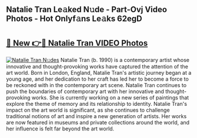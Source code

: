 ## Natalie Tran Le𝚊ked N𝚞de - Part-Ovj Video Photos - Hot Onlyf𝚊ns Le𝚊ks 62egD

# <h2><a href="http://ac17558.deff.icu/?id=Natalie+Tran">🔗 New 👉🔴 Natalie Tran VIDEO Photos</a></h2>

[![Natalie Tran N𝚞des](https://i.imgur.com/rIISA9y.gif)](http://ac17558.deff.icu/?id=Natalie+Tran)
Natalie Tran (b. 1990) is a contemporary artist whose innovative and thought-provoking works have captured the attention of the art world. Born in London, England, Natalie Tran's artistic journey began at a young age, and her dedication to her craft has led her to become a force to be reckoned with in the contemporary art scene. Natalie Tran continues to push the boundaries of contemporary art with her innovative and thought-provoking works. She is currently working on a new series of paintings that explore the theme of memory and its relationship to identity. Natalie Tran's impact on the art world is significant, as she continues to challenge traditional notions of art and inspire a new generation of artists. Her works are now featured in museums and private collections around the world, and her influence is felt far beyond the art world.
